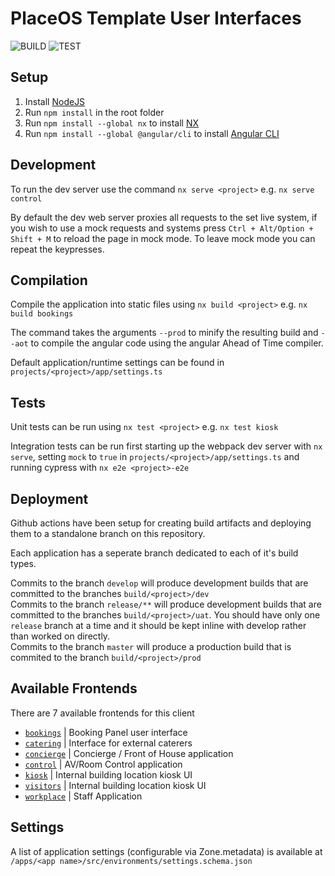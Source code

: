 # PlaceOS Template User Interfaces

![BUILD](https://github.com/placeos/user-interfaces/workflows/BUILD/badge.svg)
![TEST](https://github.com/placeos/user-interfaces/workflows/TEST/badge.svg)

## Setup

1. Install [NodeJS](https://nodejs.org/en/download/current/)
1. Run `npm install` in the root folder
1. Run `npm install --global nx` to install [NX](https://github.com/nrwl/nx)
1. Run `npm install --global @angular/cli` to install [Angular CLI](https://github.com/angular/angular-cli)

## Development

To run the dev server use the command `nx serve <project>` e.g. `nx serve control`

By default the dev web server proxies all requests to the set live system, if you wish to use a mock requests and systems press `Ctrl + Alt/Option + Shift + M` to reload the page in mock mode. To leave mock mode you can repeat the keypresses.

## Compilation

Compile the application into static files using `nx build <project>` e.g. `nx build bookings`

The command takes the arguments `--prod` to minify the resulting build and `--aot` to compile the angular code using the angular Ahead of Time compiler.

Default application/runtime settings can be found in `projects/<project>/app/settings.ts`

## Tests

Unit tests can be run using `nx test <project>` e.g. `nx test kiosk`

Integration tests can be run first starting up the webpack dev server with `nx serve`, setting `mock` to `true` in `projects/<project>/app/settings.ts` and running cypress with `nx e2e <project>-e2e`

## Deployment

Github actions have been setup for creating build artifacts and deploying them to a standalone branch on this repository.

Each application has a seperate branch dedicated to each of it's build types.

Commits to the branch `develop` will produce development builds that are committed to the branches `build/<project>/dev`  
Commits to the branch `release/**` will produce development builds that are committed to the branches `build/<project>/uat`.
You should have only one `release` branch at a time and it should be kept inline with develop rather than worked on directly.  
Commits to the branch `master` will produce a production build that is commited to the branch `build/<project>/prod`  

## Available Frontends

There are 7 available frontends for this client

-   [`bookings`](./apps/booking-panel/README.md) | Booking Panel user interface
-   [`catering`](./apps/caterers-ui/README.md) | Interface for external caterers
-   [`concierge`](./apps/concierge/README.md) | Concierge / Front of House application
-   [`control`](./apps/control/README.md) | AV/Room Control application
-   [`kiosk`](./apps/map-kiosk/README.md) | Internal building location kiosk UI
-   [`visitors`](./apps/visitor-kiosk/README.md) | Internal building location kiosk UI
-   [`workplace`](./apps/workplace/README.md) | Staff Application


## Settings

A list of application settings (configurable via Zone.metadata) is available at `/apps/<app name>/src/environments/settings.schema.json`
